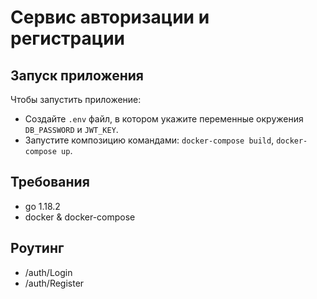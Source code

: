 
# Сервис авторизации и регистрации

## Запуск приложения

Чтобы запустить приложение:
- Создайте `.env` файл, в котором укажите переменные окружения `DB_PASSWORD` и `JWT_KEY`.
- Запустите композицию командами: `docker-compose build`, `docker-compose up`.

## Требования

- go 1.18.2
- docker & docker-compose

## Роутинг
- /auth/Login
- /auth/Register